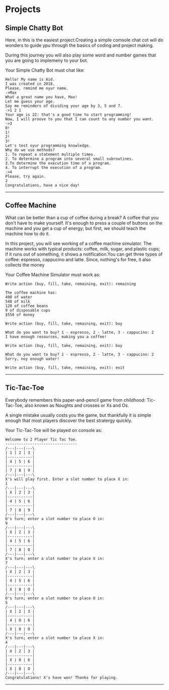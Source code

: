 # Projects

Simple Chatty Bot
-----------------------------

Here, in this is the easiest project.Creating a simple comsole chat cot will do wonders to guide ypu through the basics of coding and project making.

During this journey you will also play some word and number games that you are going to implemeny to your bot.

Your Simple Chatty Bot must chat like:

```
Hello! My name is Aid.
I was created in 2018.
Please, remind me oyur name.
->Max
What a great name you have, Max!
Let me guess your age.
Say me reminders of dividing your age by 3, 5 and 7.
->1 2 1
Your age is 22: that's a good time to start programming!
Now, I will proove to you that I can count to any number you want.
->3
0!
1!
2!
3!
Let's test oyur programming knowledge.
Why do we use methods?
1. To repeat a statement multiple times.
2. To determine a program into several small subroutines.
3.To determine the execution time of a program.
4. To interrupt the execution of a program.
->4
Please, try again.
2
Congratulations, have a nice day!
```

--------------------------


Coffee Machine
--------------------------

What can be better than a cup of coffee during a break? A coffee that you don't have to make yourself. It's enough to press a couple of buttons on the machine and you get a cup of energy; but first, we should teach the machine how to do it.

In this project, you will see working of a coffee machine simulator. The machine works with typical products: coffee, milk, sugar, and plastic cups; if it runs out of something, it shows a notification.You can get three types of coffee: espresso, cappucino and latte. Since, nothing's for free, it also collects the money

Your Coffee Machine Simulator must work as:

```
Write action (buy, fill, take, remaining, exit): remaining

The coffee machine has:
400 of water
540 of milk
120 of coffee beans
9 of disposable cups
$550 of money

Write action (buy, fill, take, remaining, exit): buy

What do you want to buy? 1 - espresso, 2 - latte, 3 - cappucino: 2
I have enough resources, making you a coffee!

Write action (buy, fill, take, remaining, exit): buy

What do you want to buy? 1 - espresso, 2 - latte, 3 - cappucino: 2
Sorry, noy enough water!

Write action (buy, fill, take, remaining, exit): exit
```

---------------------------


Tic-Tac-Toe
--------------------------

Everybody remembers this paper-and-pencil game from childhood: Tic-Tac-Toe, also known as Noughts and crosses or Xs and Os. 

A single mistake usually costs you the game, but thankfully it is simple enough that most players discover the best stratergy quickly.

Your Tic-Tac-Toe will be played on console as:

```
Welcome to 2 Player Tic Tac Toe.
--------------------------------
/---|---|---\
| 1 | 2 | 3 |
|-----------|
| 4 | 5 | 6 |
|-----------|
| 7 | 8 | 9 |
/---|---|---\
X's will play first. Enter a slot number to place X in:
1
/---|---|---\
| X | 2 | 3 |
|-----------|
| 4 | 5 | 6 |
|-----------|
| 7 | 8 | 9 |
/---|---|---\
O's turn; enter a slot number to place O in:
9
/---|---|---\
| X | 2 | 3 |
|-----------|
| 4 | 5 | 6 |
|-----------|
| 7 | 8 | O |
/---|---|---\
X's turn; enter a slot number to place X in:
7
/---|---|---\
| X | 2 | 3 |
|-----------|
| 4 | 5 | 6 |
|-----------|
| X | 8 | O |
/---|---|---\
O's turn; enter a slot number to place O in:
5
/---|---|---\
| X | 2 | 3 |
|-----------|
| 4 | O | 6 |
|-----------|
| X | 8 | O |
/---|---|---\
X's turn; enter a slot number to place X in:
4
/---|---|---\
| X | 2 | 3 |
|-----------|
| X | O | 6 |
|-----------|
| X | 8 | O |
/---|---|---\
Congratulations! X's have won! Thanks for playing.
```

---------------------------
